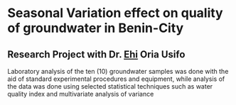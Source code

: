# Seasonal Variation effect on quality of groundwater in Benin-City

## Research Project with Dr. [Ehi](https://www.researchgate.net/profile/Ehi-Oriausifo) Oria Usifo

Laboratory analysis of the ten (10) groundwater samples was done with the aid of standard experimental procedures and equipment, while analysis of the data was done using selected statistical techniques such as water quality index and multivariate analysis of variance
